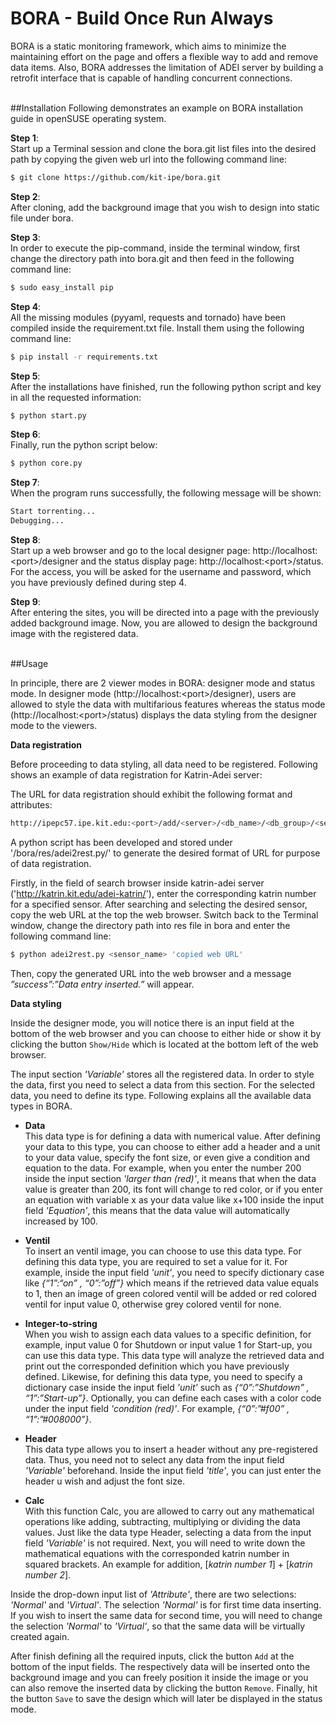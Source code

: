 # BORA - Build Once Run Always
BORA is a static monitoring framework, which aims to minimize the maintaining effort on the page and offers a flexible way to add and remove data items. Also, BORA addresses the limitation of ADEI server by building a retrofit interface that is capable of handling concurrent connections.

<br />
##Installation
Following demonstrates an example on BORA installation guide in openSUSE operating system. 

**Step 1**: <br />Start up a Terminal session and clone the bora.git list files into the desired path by copying the given web url into the following command line:

```sh
$ git clone https://github.com/kit-ipe/bora.git
```

**Step 2**: <br />After cloning, add the background image that you wish to design into static file under bora. 

**Step 3**: <br />In order to execute the pip-command, inside the terminal window, first change the directory path into bora.git and then feed in the following command line:

```sh
$ sudo easy_install pip
```

**Step 4**: <br />All the missing modules (pyyaml, requests and tornado) have been compiled inside the requirement.txt file. Install them using the following command line:

```sh
$ pip install -r requirements.txt
```

**Step 5**: <br />After the installations have finished, run the following python script and key in all the requested information:

```sh
$ python start.py
```

**Step 6**: <br />Finally, run the python script below: 

```sh
$ python core.py
```

**Step 7**: <br />When the program runs successfully, the following message will be shown:

```sh
Start torrenting...
Debugging...
```

**Step 8**: <br />Start up a web browser and go to the local designer page: http://localhost:\<port\>/designer and the status display page: http://localhost:\<port\>/status. For the access, you will be asked for the username and password, which you have previously defined during step 4. 

**Step 9**: <br />After entering the sites, you will be directed into a page with the previously added background image. Now, you are allowed to design the background image with the registered data.

<br />
##Usage

In principle, there are 2 viewer modes in BORA: designer mode and status mode. In designer mode  (http://localhost:\<port\>/designer), users are allowed to style the data with multifarious features whereas the status mode (http://localhost:\<port\>/status) displays the data styling from the designer mode to the viewers. 

**Data registration**

Before proceeding to data styling, all data need to be registered. Following shows an example of data registration for Katrin-Adei server:

The URL for data registration should exhibit the following format and attributes:

```sh
http://ipepc57.ipe.kit.edu:<port>/add/<server>/<db_name>/<db_group>/<sensor> 
```

A python script has been developed and stored under '/bora/res/adei2rest.py/' to generate the desired format of URL for purpose of data registration. 

Firstly, in the field of search browser inside katrin-adei server ('http://katrin.kit.edu/adei-katrin/'), enter the corresponding katrin number for a specified sensor. After searching and selecting the desired sensor, copy the web URL at the top the web browser. Switch back to the Terminal window, change the directory path into res file in bora and enter the following command line:

```sh
$ python adei2rest.py <sensor_name> 'copied web URL'
```
	
Then, copy the generated URL into the web browser and a message *”success”:”Data entry inserted.”* will appear.

**Data styling**

Inside the designer mode, you will notice there is an input field at the bottom of the web browser and you can choose to either hide or show it by clicking the button `Show/Hide` which is located at the bottom left of the web browser.

The input section *'Variable'* stores all the registered data. In order to style the data, first you need to select a data from this section. For the selected data, you need to define its type. Following explains all the available data types in BORA.

* **Data** <br />This data type is for defining a data with numerical value. After defining your data to this type, you can choose to either add a header and a unit to your data value, specify the font size, or even give a condition and equation to the data. For example, when you enter the number 200 inside the input section *'larger than (red)'*, it means that when the data value is greater than 200, its font will change to red color, or if you enter an equation with variable x as your data value like x+100 inside the input field *'Equation'*, this means that the data value will automatically increased by 100.       

* **Ventil** <br />To insert an ventil image, you can choose to use this data type. For defining this data type, you are required to set a value for it. For example, inside the input field *'unit'*, you need to specify dictionary case like *{“1”:“on” , “0”:”off”}* which means if the retrieved data value equals to 1, then an image of green colored ventil will be added or red colored ventil for input value 0, otherwise grey colored ventil for none.
 
* **Integer-to-string** <br />When you wish to assign each data values to a specific definition, for example, input value 0 for Shutdown or input value 1 for Start-up, you can use this data type. This data type will analyze the retrieved data and print out the corresponded definition which you have previously defined. Likewise, for defining this data type, you need to specify a dictionary case inside the input field *'unit'* such as *{“0”:”Shutdown” , “1”:”Start-up”}*. Optionally, you can define each cases with a color code under the input field *'condition (red)'*. For example, *{“0”:”#f00” , “1”:”#008000”}*.

* **Header** <br />This data type allows you to insert a header without any pre-registered data. Thus, you need not to select any data from the input field *'Variable'* beforehand. Inside the input field *'title'*, you can just enter the header u wish and adjust the font size.

* **Calc** <br />With this function Calc, you are allowed to carry out any mathematical operations like adding, subtracting, multiplying or dividing the data values. Just like the data type Header, selecting a data from the input field *'Variable'* is not required. Next, you will need to write down the mathematical equations with the corresponded katrin number in squared brackets. An example for addition, [*katrin number 1*] + [*katrin number 2*].

Inside the drop-down input list of *'Attribute'*, there are two selections: *'Normal'* and *'Virtual'*. The selection *'Normal'* is for first time data inserting. If you wish to insert the same data for second time, you will need to change the selection *'Normal'* to *'Virtual'*, so that the same data will be virtually created again.


After finish defining all the required inputs, click the button `Add` at the bottom of the input fields. The respectively data will be inserted onto the background image and you can freely position it inside the image or you can also remove the inserted data by clicking the button `Remove`. Finally, hit the button `Save` to save the design which will later be displayed in the status mode.
